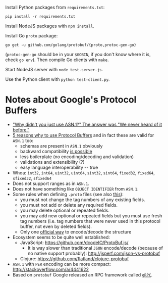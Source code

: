 Install Python packages from `requirements.txt`:
```
pip install -r requirements.txt
```

Install NodeJS packages with `npm install`.

Install Go `proto` package:
```
go get -u github.com/golang/protobuf/{proto,protoc-gen-go}
```
(`protoc-gen-go` should be in your `$GOBIN`, if you don't know where it is, check `go env`).
Then compile Go clients with `make`.

Start NodeJS server with `node test-server.js`.

Use the Python client with `python test-client.py`.

# Notes about Google's Protocol Buffers

- ["Why didn't you just use ASN.1?" The answer was "We never heard of it before."](http://www.reddit.com/r/programming/comments/1hf7ds/useful_old_technologies_asn1/cau70wc)
- [5 reasons why to use Protocol Buffers](http://blog.codeclimate.com/blog/2014/06/05/choose-protocol-buffers/) and in fact these are valid for `ASN.1` too:
  - schemas are present in `ASN.1` obviously
  - backward compatibility [is possible](https://www.evernote.com/shard/s120/view/8c26ac86-e821-4eec-a1c4-4eb994d6e60b?csrfBusterToken=U%3Dca4fc4%3AP%3D%2F%3AE%3D14db8148d09%3AS%3De0181a6d556dcc12ecc5cc786f11ce0d#st=p&n=8c26ac86-e821-4eec-a1c4-4eb994d6e60b)
  - less boilerplate (no encoding/decoding and validation)
  - validations and extensibility (?)
  - easy language interoperability -- true
- Whoa: `int32`, `int64`, `uint32`, `uint64`, `sint32`, `sint64`, `fixed32`, `fixed64`, `sfixed32`, `sfixed64`
- Does not support ranges as in `ASN.1`.
- Does not have something like `OBJECT IDENTIFIER` from `ASN.1`.
- Some rules when defining `.proto` files (see also [this](https://developers.google.com/protocol-buffers/docs/proto#updating)):
   - you must not change the tag numbers of any existing fields.
   - you must not add or delete any required fields.
   - you may delete optional or repeated fields.
   - you may add new optional or repeated fields but you must use fresh tag numbers (i.e. tag numbers that were never used in this protocol buffer, not even by deleted fields).
   - Only one [official way](https://developers.google.com/protocol-buffers/docs/encoding) to encode/decode the structure
- Ecosystem seems to be quite well established:
  - JavaScript: https://github.com/dcodeIO/ProtoBuf.js/
    - It is way slower than traditional `JSON` encode/decode (because of no native support probably): http://jsperf.com/json-vs-protobuf
  - Clojure: https://github.com/flatland/clojure-protobuf
- `ASN.1` with `PER` encoding can be more compact: http://stackoverflow.com/a/4441622
- Based on `protobuf` Google released an RPC framework called [`gRPC`](http://www.grpc.io/).
